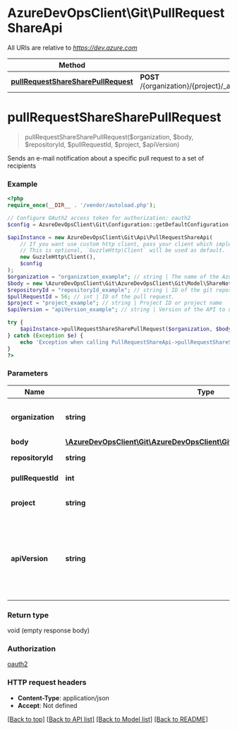 # AzureDevOpsClient\Git\PullRequestShareApi

All URIs are relative to *https://dev.azure.com*

Method | HTTP request | Description
------------- | ------------- | -------------
[**pullRequestShareSharePullRequest**](PullRequestShareApi.md#pullRequestShareSharePullRequest) | **POST** /{organization}/{project}/_apis/git/repositories/{repositoryId}/pullRequests/{pullRequestId}/share | 


# **pullRequestShareSharePullRequest**
> pullRequestShareSharePullRequest($organization, $body, $repositoryId, $pullRequestId, $project, $apiVersion)



Sends an e-mail notification about a specific pull request to a set of recipients

### Example
```php
<?php
require_once(__DIR__ . '/vendor/autoload.php');

// Configure OAuth2 access token for authorization: oauth2
$config = AzureDevOpsClient\Git\Configuration::getDefaultConfiguration()->setAccessToken('YOUR_ACCESS_TOKEN');

$apiInstance = new AzureDevOpsClient\Git\Api\PullRequestShareApi(
    // If you want use custom http client, pass your client which implements `GuzzleHttp\ClientInterface`.
    // This is optional, `GuzzleHttp\Client` will be used as default.
    new GuzzleHttp\Client(),
    $config
);
$organization = "organization_example"; // string | The name of the Azure DevOps organization.
$body = new \AzureDevOpsClient\Git\AzureDevOpsClient\Git\Model\ShareNotificationContext(); // \AzureDevOpsClient\Git\AzureDevOpsClient\Git\Model\ShareNotificationContext | 
$repositoryId = "repositoryId_example"; // string | ID of the git repository.
$pullRequestId = 56; // int | ID of the pull request.
$project = "project_example"; // string | Project ID or project name
$apiVersion = "apiVersion_example"; // string | Version of the API to use.  This should be set to '6.0-preview.1' to use this version of the api.

try {
    $apiInstance->pullRequestShareSharePullRequest($organization, $body, $repositoryId, $pullRequestId, $project, $apiVersion);
} catch (Exception $e) {
    echo 'Exception when calling PullRequestShareApi->pullRequestShareSharePullRequest: ', $e->getMessage(), PHP_EOL;
}
?>
```

### Parameters

Name | Type | Description  | Notes
------------- | ------------- | ------------- | -------------
 **organization** | **string**| The name of the Azure DevOps organization. |
 **body** | [**\AzureDevOpsClient\Git\AzureDevOpsClient\Git\Model\ShareNotificationContext**](../Model/ShareNotificationContext.md)|  |
 **repositoryId** | **string**| ID of the git repository. |
 **pullRequestId** | **int**| ID of the pull request. |
 **project** | **string**| Project ID or project name |
 **apiVersion** | **string**| Version of the API to use.  This should be set to &#39;6.0-preview.1&#39; to use this version of the api. |

### Return type

void (empty response body)

### Authorization

[oauth2](../../README.md#oauth2)

### HTTP request headers

 - **Content-Type**: application/json
 - **Accept**: Not defined

[[Back to top]](#) [[Back to API list]](../../README.md#documentation-for-api-endpoints) [[Back to Model list]](../../README.md#documentation-for-models) [[Back to README]](../../README.md)


